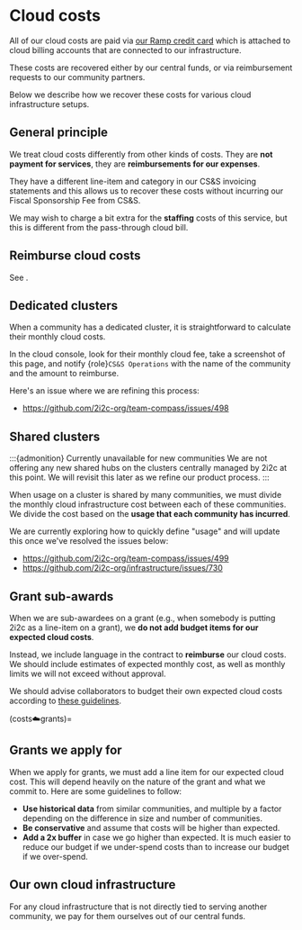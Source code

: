 # Cloud costs

All of our cloud costs are paid via [our Ramp credit card](admin:credit-card) which is attached to cloud billing accounts that are connected to our infrastructure.

These costs are recovered either by our central funds, or via reimbursement requests to our community partners.

Below we describe how we recover these costs for various cloud infrastructure setups.

## General principle

We treat cloud costs differently from other kinds of costs.
They are **not payment for services**, they are **reimbursements for our expenses**.

They have a different line-item and category in our CS&S invoicing statements and this allows us to recover these costs without incurring our Fiscal Sponsorship Fee from CS&S.

We may wish to charge a bit extra for the **staffing** costs of this service, but this is different from the pass-through cloud bill.

## Reimburse cloud costs

See [](reimburse:cloud).

## Dedicated clusters

When a community has a dedicated cluster, it is straightforward to calculate their monthly cloud costs.

In the cloud console, look for their monthly cloud fee, take a screenshot of this page, and notify {role}`CS&S Operations` with the name of the community and the amount to reimburse.

Here's an issue where we are refining this process:

- https://github.com/2i2c-org/team-compass/issues/498

## Shared clusters

:::{admonition} Currently unavailable for new communities
We are not offering any new shared hubs on the clusters centrally managed by 2i2c at this point.  We will revisit this later as we refine our product process.
:::

When usage on a cluster is shared by many communities, we must divide the monthly cloud infrastructure cost between each of these communities.
We divide the cost based on the **usage that each community has incurred**.

We are currently exploring how to quickly define "usage" and will update this once we've resolved the issues below:

- https://github.com/2i2c-org/team-compass/issues/499
- https://github.com/2i2c-org/infrastructure/issues/730

## Grant sub-awards

When we are sub-awardees on a grant (e.g., when somebody is putting 2i2c as a line-item on a grant), we **do not add budget items for our expected cloud costs**.

Instead, we include language in the contract to **reimburse** our cloud costs.
We should include estimates of expected monthly cost, as well as monthly limits we will not exceed without approval.

We should advise collaborators to budget their own expected cloud costs according to [these guidelines](costs:cloud:grants). 

(costs:cloud:grants)=
## Grants we apply for

When we apply for grants, we must add a line item for our expected cloud cost.
This will depend heavily on the nature of the grant and what we commit to.
Here are some guidelines to follow:

- **Use historical data** from similar communities, and multiple by a factor depending on the difference in size and number of communities.
- **Be conservative** and assume that costs will be higher than expected.
- **Add a 2x buffer** in case we go higher than expected. It is much easier to reduce our budget if we under-spend costs than to increase our budget if we over-spend.

## Our own cloud infrastructure

For any cloud infrastructure that is not directly tied to serving another community, we pay for them ourselves out of our central funds.
